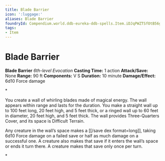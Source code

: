 ```yaml
---
title: Blade Barrier
icon: ':luggage:'
aliases: Blade Barrier
foundryId: Compendium.world.ddb-eureka-ddb-spells.Item.iDJqPWZTSfOtB56g
tags:
- Item
---
```


# Blade Barrier

**Blade Barrier**
_6th-level Evocation_
**Casting Time:** 1 action
**Attack/Save:** None
**Range:** 90 ft
**Components:** V S
**Duration:** 10 minute
**Damage/Effect:** 6d10 Force damage

*<p>You create a wall of whirling blades made of magical energy. The wall appears within range and lasts for the duration. You make a straight wall up to 100 feet long, 20 feet high, and 5 feet thick, or a ringed wall up to 60 feet in diameter, 20 feet high, and 5 feet thick. The wall provides Three-Quarters Cover, and its space is Difficult Terrain.

Any creature in the wall’s space makes a [[/save dex format=long]], taking 6d10 Force damage on a failed save or half as much damage on a successful one. A creature also makes that save if it enters the wall’s space or ends it turn there. A creature makes that save only once per turn.</p>*